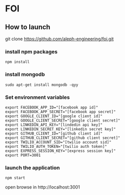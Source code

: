 # FOI

## How to launch
git clone https://github.com/aleph-engineering/foi.git

### install npm packages
```
npm install
```

### install mongodb
```
sudo apt-get install mongodb -qyy
```

### Set environment variables
```
export FACEBOOK_APP_ID="[facebook app id]"
export FACEBOOK_APP_SECRET="[facebook app secret]"
export GOOGLE_CLIENT_ID="[google client id]"
export GOOGLE_CLIENT_SECRET="[google client secret]"
export LINKEDIN_API_KEY="[lindedin api key]"
export LINKEDIN_SECRET_KEY="[linkedin secret key]"
export GITHUB_CLIENT_ID="[github client id]"
export GITHUB_CLIENT_SECRET="[github client secret]"
export TWILIO_ACCOUNT_SID="[twilio account sid]"
export TWILIO_AUTH_TOKEN="[twilio auth token]"
export EXPRESS_SESSION_KEY="[express session key]"
export PORT=3001
```

### launch the application
```
npm start
```

open browse in http://localhost:3001
